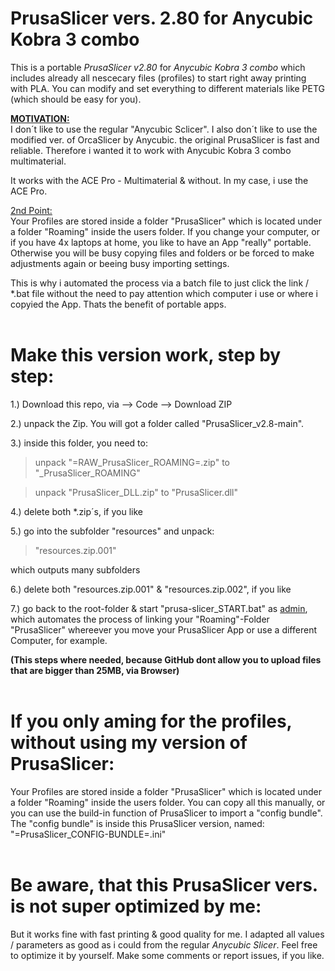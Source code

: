 PrusaSlicer vers. 2.80 for Anycubic Kobra 3 combo
=================================================
This is a portable *PrusaSlicer v2.80* for *Anycubic Kobra 3 combo* which includes 
already all nescecary files (profiles) to start right away printing with PLA.
You can modify and set everything to different materials like PETG (which should be easy for you).
<br>

<ins>**MOTIVATION:**</ins>
<br>
I don´t like to use the regular "Anycubic Sclicer". I also don´t like to use the modified ver. of OrcaSlicer by Anycubic.
the original PrusaSlicer is fast and reliable. Therefore i wanted it to work with Anycubic Kobra 3 combo multimaterial.
<br>

It works with the ACE Pro - Multimaterial & without. In my case, i use the ACE Pro.
<br>

<ins>2nd Point:</ins>
<br>
Your Profiles are stored inside a folder "PrusaSlicer" which is located under a folder "Roaming" inside the users folder.
If you change your computer, or if you have 4x laptops at home, you like to have an App "really" portable. Otherwise you will be busy 
copying files and folders or be forced to make adjustments again or beeing busy importing settings.
<br>

This is why i automated the process via a batch file to just click the link / *.bat file without the need to pay attention
which computer i use or where i copyied the App. Thats the benefit of portable apps.
<br>
<br>



Make this version work, step by step:
=====================================

1.) Download this repo, via --> Code --> Download ZIP

2.) unpack the Zip. You will got a folder called "PrusaSlicer_v2.8-main".

3.) inside this folder, you need to:

   > unpack "=RAW_PrusaSlicer_ROAMING=.zip" to "_PrusaSlicer_ROAMING" 

   > unpack "PrusaSlicer_DLL.zip" to "PrusaSlicer.dll" 

4.) delete both *.zip´s, if you like

5.) go into the subfolder "resources" and unpack:

   > "resources.zip.001"

   which outputs many subfolders

6.) delete both "resources.zip.001" & "resources.zip.002", if you like

7.) go back to the root-folder & start "prusa-slicer_START.bat" as <ins>admin</ins>, 
    which automates the process of linking your "Roaming"-Folder "PrusaSlicer" 
    whereever you move your PrusaSlicer App or use a different Computer, for 
    example.

**(This steps where needed, because GitHub dont allow you to upload files that are bigger than 25MB, via Browser)**
<br>
<br>

If you only aming for the profiles, without using my version of PrusaSlicer:
============================================================================
Your Profiles are stored inside a folder "PrusaSlicer" which is located under a folder "Roaming" inside the users folder.
You can copy all this manually, or you can use the build-in function of PrusaSlicer to import a "config bundle". The "config bundle"
is inside this PrusaSlicer version, named: "=PrusaSlicer_CONFIG-BUNDLE=.ini"
<br>
<br>

Be aware, that this PrusaSlicer vers. is not super optimized by me:
===================================================================
But it works fine with fast printing & good quality for me. I adapted all values / parameters as good as i could from the regular *Anycubic Slicer*. Feel free to optimize it by yourself.
Make some comments or report issues, if you like.


